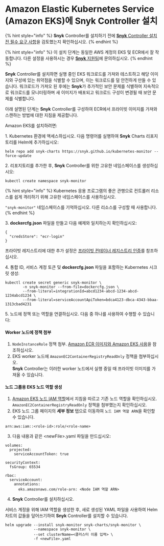# Amazon Elastic Kubernetes Service (Amazon EKS)에 **Snyk** Controller 설치

{% hint style="info" %}
**Snyk** Controller를 설치하기 전에 [**Snyk** Controller 설치 전 필수 요구 사항](./#prerequisites-for-installing-the-snyk-controller)을 검토했는지 확인하십시오.
{% endhint %}

{% hint style="info" %}
이 설치 단계는 동일한 AWS 계정의 EKS 및 ECR에서 잘 작동합니다. 다른 설정을 사용하시는 경우 [**Snyk** 지원팀](https://support.snyk.io)에 문의하십시오.
{% endhint %}

**Snyk** Controller를 설치하면 실행 중인 EKS 워크로드를 가져와 테스트하고 해당 이미지와 구성에 있는 취약점을 식별할 수 있으며, 이는 워크로드를 덜 안전하게 만들 수 있습니다. 워크로드가 가져오 된 후에는 **Snyk**가 추가적인 보안 문제를 식별하여 지속적으로 워크로드를 모니터링하며 새 이미지가 배포되고 워크로드 구성이 변경될 때 보안 문제를 식별합니다.

아래 설명된 단계는 **Snyk** Controller를 구성하여 ECR에서 프라이빗 이미지를 가져와 스캔하는 방법에 대한 지침을 제공합니다.

Amazon EKS를 설치하려면:

1\. Kubernetes 환경에 액세스하십시오. 다음 명령어를 실행하여 **Snyk** Charts 리포지토리를 Helm에 추가하십시오:

```
helm repo add snyk-charts https://snyk.github.io/kubernetes-monitor --force-update
```

2\. 리포지토리를 추가한 후, **Snyk** Controller를 위한 고유한 네임스페이스를 생성하십시오:
```
kubectl create namespace snyk-monitor
```

{% hint style="info" %}
Kubernetes 응용 프로그램의 좋은 관행으로 컨트롤러 리소스를 쉽게 격리하기 위해 고유한 네임스페이스를 사용하십시오.

`"snyk-monitor"` 네임스페이스를 기억하십시오. 다른 리소스를 구성할 때 사용합니다.
{% endhint %}

3\. **dockercfg.json** 파일을 만들고 다음 예제와 일치하는지 확인하십시오:

```
{
  "credsStore": "ecr-login"
}
```

프라이빗 레지스트리에 대한 추가 설정은 [프라이빗 컨테이너 레지스트리 인증](authenticate-to-private-container-registries.md)를 참조하십시오.

4\. 통합 ID, 서비스 계정 토큰 및 **dockercfg.json** 파일을 포함하는 Kubernetes 시크릿 생성:

```
kubectl create secret generic snyk-monitor \
        -n snyk-monitor --from-file=dockercfg.json \
        --from-literal=integrationId=abcd1234-abcd-1234-abcd-1234abcd1234 \
        --from-literal=serviceAccountApiToken=bdca4123-dbca-4343-bbaa-1313cbad4231
```

5\. 노드에 정책 또는 역할을 연결하십시오. 다음 중 하나를 사용하여 수행할 수 있습니다:

#### Worker 노드에 정책 첨부

1. `NodeInstanceRole` 정책 첨부. [Amazon ECR 이미지와 Amazon EKS 사용](https://docs.aws.amazon.com/AmazonECR/latest/userguide/ECR\_on\_EKS.html)을 참조하십시오.
2. EKS worker 노드에 `AmazonEC2ContainerRegistryReadOnly` 정책을 첨부하십시오.\
   **Snyk** Controller는 이러한 worker 노드에서 실행 중일 때 프라이빗 이미지를 가져올 수 있습니다.

#### **노드 그룹용 EKS 노드 역할 생성**

1. [Amazon EKS 노드 IAM 역할](https://docs.aws.amazon.com/eks/latest/userguide/create-node-role.html)에서 지침을 따르고 기존 노드 역할을 확인하십시오. `AmazonEC2ContainerRegistryReadOnly` 정책을 첨부했는지 확인하십시오.
2. EKS 노드 그룹 페이지의 **세부 정보** 탭으로 이동하여 `노드 IAM 역할 ARN`을 확인할 수 있습니다.

```
arn:aws:iam::<role-id>:role/<role-name>
```

3. 다음 내용과 같은 \<newFile>.yaml 파일을 만드십시오:

```
volumes:
  projected:
    serviceAccountToken: true
    
securityContext:
  fsGroup: 65534

rbac:
  serviceAccount:
    annotations:
      eks.amazonaws.com/role-arn: <Node IAM 역할 ARN>
```

4. **Snyk** Controller를 설치하십시오.

서비스 계정을 위해 IAM 역할을 생성한 후, 새로 생성된 YAML 파일을 사용하여 Helm 차트의 값들을 덮어쓰기하여 **Snyk** Controller를 설치할 수 있습니다.

```
helm upgrade --install snyk-monitor snyk-charts/snyk-monitor \
             --namespace snyk-monitor \
             --set clusterName=<클러스터 이름 입력> \
             -f <newFile>.yaml
```